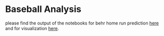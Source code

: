 # Baseball Analysis

please find the output of the notebooks for behr home run prediction [here](https://saebragani.github.io/projects/baseball/HR_prediction.html) and for visualization [here](https://saebragani.github.io/projects/baseball//vizualization.html).

